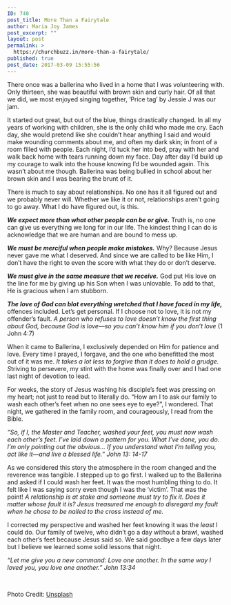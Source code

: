 ```yaml
---
ID: 740
post_title: More Than a Fairytale
author: Maria Joy James
post_excerpt: ""
layout: post
permalink: >
  https://churchbuzz.in/more-than-a-fairytale/
published: true
post_date: 2017-03-09 15:55:56
---
```

There once was a ballerina who lived in a home that I was volunteering with. Only thirteen, she was beautiful with brown skin and curly hair. Of all that we did, we most enjoyed singing together, ‘Price tag’ by Jessie J was our jam.

It started out great, but out of the blue, things drastically changed. In all my years of working with children, she is the only child who made me cry. Each day, she would pretend like she couldn’t hear anything I said and would make wounding comments about me, and often my dark skin; in front of a room filled with people. Each night, I’d tuck her into bed, pray with her and walk back home with tears running down my face. Day after day I’d build up my courage to walk into the house knowing I’d be wounded again. This wasn’t about me though. Ballerina was being bullied in school about her brown skin and I was bearing the brunt of it.

There is much to say about relationships. No one has it all figured out and we probably never will. Whether we like it or not, relationships aren’t going to go away. What I do have figured out, is this.

<em><strong>We expect more than what other people can be or give.</strong></em> Truth is, no one can give us everything we long for in our life. The kindest thing I can do is acknowledge that we are human and are bound to mess up.

<em><strong>We must be merciful when people make mistakes.</strong></em> Why? Because Jesus never gave me what I deserved. And since we are called to be like Him, I don’t have the right to even the score with what they do or don’t deserve.

<em><strong>We must give in the same measure that we receive.</strong></em> God put His love on the line for me by giving up his Son when I was unlovable. To add to that, He is gracious when I am stubborn.

<em><strong>The love of God can blot everything wretched that I have faced in my life,</strong></em> offences included. Let’s get personal. If I choose not to love, it is not my offender’s fault. <em>A person who refuses to love doesn’t know the first thing about God, because God is love—so you can’t know him if you don’t love</em> (1 John 4:7)

When it came to Ballerina, I exclusively depended on Him for patience and love. Every time I prayed, I forgave, and the one who benefitted the most out of it was me. <em>It takes a lot less to forgive than it does to hold a grudge. S</em>triving to persevere, my stint with the home was finally over and I had one last night of devotion to lead.

For weeks, the story of Jesus washing his disciple’s feet was pressing on my heart; not just to read but to literally do. “How am I to ask our family to wash each other’s feet when no one sees eye to eye?”, I wondered. That night, we gathered in the family room, and courageously, I read from the Bible.

<em>“So, if I, the Master and Teacher, washed your feet, you must now wash each other’s feet. I’ve laid down a pattern for you. What I’ve done, you do. I’m only pointing out the obvious… If you understand what I’m telling you, act like it—and live a blessed life.” John 13: 14-17</em>

As we considered this story the atmosphere in the room changed and the reverence was tangible. I stepped up to go first. I walked up to the Ballerina and asked if I could wash her feet. It was the most humbling thing to do. It felt like I was saying sorry even though I was the ‘victim’. That was the point! <em>A relationship is at stake and someone must try to fix it. Does it matter whose fault it is? Jesus treasured me enough to disregard my fault when he chose to be nailed to the cross instead of me.</em>

I corrected my perspective and washed her feet knowing it was the <em>least</em> I could do. Our family of twelve, who didn’t go a day without a brawl, washed each other’s feet because Jesus said so. We said goodbye a few days later but I believe we learned some solid lessons that night.

<em>“Let me give you a new command: Love one another. In the same way I loved you, you love one another.” John 13:34</em>

&nbsp;

Photo Credit: <a href="https://unsplash.com/photos/NIN6d23PX5k">Unsplash</a>